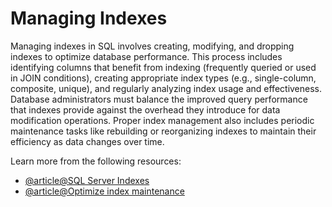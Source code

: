 # Managing Indexes

Managing indexes in SQL involves creating, modifying, and dropping indexes to optimize database performance. This process includes identifying columns that benefit from indexing (frequently queried or used in JOIN conditions), creating appropriate index types (e.g., single-column, composite, unique), and regularly analyzing index usage and effectiveness. Database administrators must balance the improved query performance that indexes provide against the overhead they introduce for data modification operations. Proper index management also includes periodic maintenance tasks like rebuilding or reorganizing indexes to maintain their efficiency as data changes over time.

Learn more from the following resources:

- [@article@SQL Server Indexes](https://www.sqlservercentral.com/articles/sql-server-indexes)
- [@article@Optimize index maintenance](https://learn.microsoft.com/en-us/sql/relational-databases/indexes/reorganize-and-rebuild-indexes?view=sql-server-ver16)